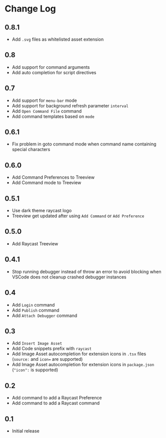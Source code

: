 # Change Log

## 0.8.1

- Add `.svg` files as whitelisted asset extension

## 0.8

- Add support for command arguments
- Add auto completion for script directives

## 0.7

- Add support for `menu-bar` mode
- Add support for background refresh parameter `interval`
- Add `Open Command File` command
- Add command templates based on `mode`

## 0.6.1

- Fix problem in goto command mode when command name containing special characters

## 0.6.0

- Add Command Preferences to Treeview
- Add Command mode to Treeview

## 0.5.1

- Use dark theme raycast logo
- Treeview get updated after using `Add Command` or `Add Preference`

## 0.5.0

- Add Raycast Treeview

## 0.4.1

- Stop running debugger instead of throw an error to avoid blocking when VSCode does not cleanup crashed debugger instances

## 0.4

- Add `Login` command
- Add `Publish` command
- Add `Attach Debugger` command

## 0.3

- Add `Insert Image Asset`
- Add Code snippets prefix with `raycast`
- Add Image Asset autocompletion for extension icons in `.tsx` files (`source:` and `icon=` are supported)
- Add Image Asset autocompletion for extension icons in `package.json` (`"icon":` is supported)

## 0.2

- Add command to add a Raycast Preference
- Add command to add a Raycast command

## 0.1

- Initial release
